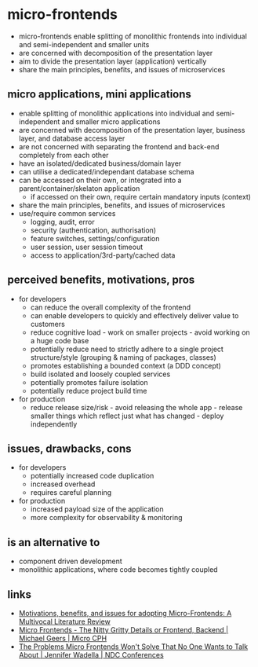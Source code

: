 # micro-frontends

* micro-frontends enable splitting of monolithic frontends into individual and semi-independent and smaller units
* are concerned with decomposition of the presentation layer
* aim to divide the presentation layer (application) vertically
* share the main principles, benefits, and issues of microservices


## micro applications, mini applications
* enable splitting of monolithic applications into individual and semi-independent and smaller micro applications
* are concerned with decomposition of the presentation layer, business layer, and database access layer
* are not concerned with separating the frontend and back-end completely from each other
* have an isolated/dedicated business/domain layer
* can utilise a dedicated/independant database schema
* can be accessed on their own, or integrated into a parent/container/skelaton application
  * if accessed on their own, require certain mandatory inputs (context)
* share the main principles, benefits, and issues of microservices
* use/require common services
  * logging, audit, error
  * security (authentication, authorisation)
  * feature switches, settings/configuration
  * user session, user session timeout
  * access to application/3rd-party/cached data


## perceived benefits, motivations, pros
* for developers
  * can reduce the overall complexity of the frontend
  * can enable developers to quickly and effectively deliver value to customers
  * reduce cognitive load - work on smaller projects - avoid working on a huge code base
  * potentially reduce need to strictly adhere to a single project structure/style (grouping & naming of packages, classes)
  * promotes establishing a bounded context (a DDD concept)
  * build isolated and loosely coupled services
  * potentially promotes failure isolation
  * potentially reduce project build time
* for production
  * reduce release size/risk - avoid releasing the whole app - release smaller things which reflect just what has changed - deploy independently


## issues, drawbacks, cons
* for developers
  * potentially increased code duplication
  * increased overhead
  * requires careful planning
* for production
  * increased payload size of the application
  * more complexity for observability & monitoring


## is an alternative to
* component driven development
* monolithic applications, where code becomes tightly coupled


## links
* [Motivations, benefits, and issues for adopting Micro-Frontends: A Multivocal Literature Review](https://www.sciencedirect.com/science/article/pii/S0950584921000549)
* [Micro Frontends - The Nitty Gritty Details or Frontend, Backend | Michael Geers | Micro CPH](https://www.youtube.com/watch?v=wCHYILvM7kU)
* [The Problems Micro Frontends Won't Solve That No One Wants to Talk About | Jennifer Wadella | NDC Conferences](https://www.youtube.com/watch?v=KfezmwfTu7Y)
